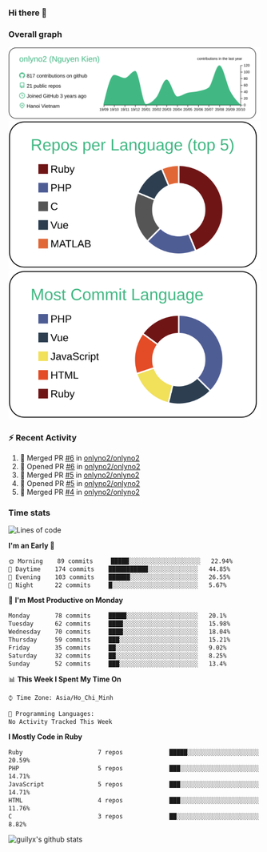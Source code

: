 ### Hi there 👋

### Overall graph
[![](https://raw.githubusercontent.com/onlyno2/onlyno2/master/profile-summary-card-output/vue/0-profile-details.svg)](https://github.com/vn7n24fzkq/github-profile-summary-cards)
[![](https://raw.githubusercontent.com/onlyno2/onlyno2/master/profile-summary-card-output/vue/1-repos-per-language.svg)](https://github.com/vn7n24fzkq/github-profile-summary-cards)
[![](https://raw.githubusercontent.com/onlyno2/onlyno2/master/profile-summary-card-output/vue/2-most-commit-language.svg)](https://github.com/vn7n24fzkq/github-profile-summary-cards)

### :zap: Recent Activity
<!--START_SECTION:activity-->
1. 🎉 Merged PR [#6](https://github.com/onlyno2/onlyno2/pull/6) in [onlyno2/onlyno2](https://github.com/onlyno2/onlyno2)
2. 💪 Opened PR [#6](https://github.com/onlyno2/onlyno2/pull/6) in [onlyno2/onlyno2](https://github.com/onlyno2/onlyno2)
3. 🎉 Merged PR [#5](https://github.com/onlyno2/onlyno2/pull/5) in [onlyno2/onlyno2](https://github.com/onlyno2/onlyno2)
4. 💪 Opened PR [#5](https://github.com/onlyno2/onlyno2/pull/5) in [onlyno2/onlyno2](https://github.com/onlyno2/onlyno2)
5. 🎉 Merged PR [#4](https://github.com/onlyno2/onlyno2/pull/4) in [onlyno2/onlyno2](https://github.com/onlyno2/onlyno2)
<!--END_SECTION:activity-->

### Time stats
<!--START_SECTION:waka-->
![Lines of code](https://img.shields.io/badge/From%20Hello%20World%20I%27ve%20Written-9.4%20million%20lines%20of%20code-blue)

**I'm an Early 🐤** 

```text
🌞 Morning    89 commits     █████░░░░░░░░░░░░░░░░░░░░   22.94% 
🌆 Daytime    174 commits    ███████████░░░░░░░░░░░░░░   44.85% 
🌃 Evening    103 commits    ██████░░░░░░░░░░░░░░░░░░░   26.55% 
🌙 Night      22 commits     █░░░░░░░░░░░░░░░░░░░░░░░░   5.67%

```
📅 **I'm Most Productive on Monday** 

```text
Monday       78 commits     █████░░░░░░░░░░░░░░░░░░░░   20.1% 
Tuesday      62 commits     ████░░░░░░░░░░░░░░░░░░░░░   15.98% 
Wednesday    70 commits     ████░░░░░░░░░░░░░░░░░░░░░   18.04% 
Thursday     59 commits     ███░░░░░░░░░░░░░░░░░░░░░░   15.21% 
Friday       35 commits     ██░░░░░░░░░░░░░░░░░░░░░░░   9.02% 
Saturday     32 commits     ██░░░░░░░░░░░░░░░░░░░░░░░   8.25% 
Sunday       52 commits     ███░░░░░░░░░░░░░░░░░░░░░░   13.4%

```


📊 **This Week I Spent My Time On** 

```text
⌚︎ Time Zone: Asia/Ho_Chi_Minh

💬 Programming Languages: 
No Activity Tracked This Week

```

**I Mostly Code in Ruby** 

```text
Ruby                     7 repos             █████░░░░░░░░░░░░░░░░░░░░   20.59% 
PHP                      5 repos             ███░░░░░░░░░░░░░░░░░░░░░░   14.71% 
JavaScript               5 repos             ███░░░░░░░░░░░░░░░░░░░░░░   14.71% 
HTML                     4 repos             ███░░░░░░░░░░░░░░░░░░░░░░   11.76% 
C                        3 repos             ██░░░░░░░░░░░░░░░░░░░░░░░   8.82%

```



<!--END_SECTION:waka-->
<!--
**onlyno2/onlyno2** is a ✨ _special_ ✨ repository because its `README.md` (this file) appears on your GitHub profile.

Here are some ideas to get you started:

- 🔭 I’m currently working on ...
- 🌱 I’m currently learning ...
- 👯 I’m looking to collaborate on ...
- 🤔 I’m looking for help with ...
- 💬 Ask me about ...
- 📫 How to reach me: ...
- 😄 Pronouns: ...
- ⚡ Fun fact: ...
-->

![guilyx's github stats](https://github-readme-stats.vercel.app/api?username=onlyno2&show_icons=true&hide_border=true)
